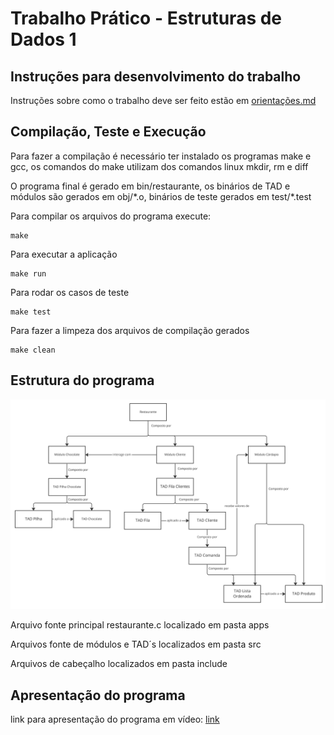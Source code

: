 # Trabalho Prático - Estruturas de Dados 1

## Instruções para desenvolvimento do trabalho
Instruções sobre como o trabalho deve ser feito estão em [orientações.md](./doc/orientacoes.md)

## Compilação, Teste e Execução
Para fazer a compilação é necessário ter instalado os programas make e gcc, os comandos do make utilizam dos comandos linux mkdir, rm e diff

O programa final é gerado em bin/restaurante, os binários de TAD e módulos são gerados em obj/\*.o, binários de teste gerados em test/\*.test

Para compilar os arquivos do programa execute:
```shell
make
```
Para executar a aplicação
```shell
make run
```
Para rodar os casos de teste
```shell
make test
```
Para fazer a limpeza dos arquivos de compilação gerados
```shell
make clean
```
## Estrutura do programa
![Estrutura do programa](doc/estrutura_programa.jpg "Estrutura do programa")

Arquivo fonte principal restaurante.c localizado em pasta apps

Arquivos fonte de módulos e TAD´s localizados em pasta src

Arquivos de cabeçalho localizados em pasta include

## Apresentação do programa

link para apresentação do programa em vídeo: [link](https://www.youtube.com/watch?v=dQw4w9WgXcQ)